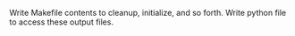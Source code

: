 Write Makefile contents to cleanup, initialize, and so forth.
Write python file to access these output files.
